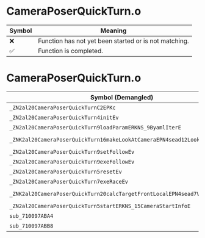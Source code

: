 # CameraPoserQuickTurn.o
| Symbol | Meaning 
| ------------- | ------------- 
| :x: | Function has not yet been started or is not matching. 
| :white_check_mark: | Function is completed. 


# CameraPoserQuickTurn.o
| Symbol (Demangled) | Symbol (Mangled) | Decompiled? |
| ------------- |  ------------- | ------------- |
| `_ZN2al20CameraPoserQuickTurnC2EPKc` | `al::CameraPoserQuickTurn::CameraPoserQuickTurn(char const*)` | :white_check_mark: |
| `_ZN2al20CameraPoserQuickTurn4initEv` | `al::CameraPoserQuickTurn::init(void)` | :white_check_mark: |
| `_ZN2al20CameraPoserQuickTurn9loadParamERKNS_9ByamlIterE` | `al::CameraPoserQuickTurn::loadParam(al::ByamlIter const&)` | :white_check_mark: |
| `_ZNK2al20CameraPoserQuickTurn16makeLookAtCameraEPN4sead12LookAtCameraE` | `al::CameraPoserQuickTurn::makeLookAtCamera(sead::LookAtCamera *)const` | :white_check_mark: |
| `_ZN2al20CameraPoserQuickTurn9setFollowEv` | `al::CameraPoserQuickTurn::setFollow(void)` | :white_check_mark: |
| `_ZN2al20CameraPoserQuickTurn9exeFollowEv` | `al::CameraPoserQuickTurn::exeFollow(void)` | :white_check_mark: |
| `_ZN2al20CameraPoserQuickTurn5resetEv` | `al::CameraPoserQuickTurn::reset(void)` | :white_check_mark: |
| `_ZN2al20CameraPoserQuickTurn7exeRaceEv` | `al::CameraPoserQuickTurn::exeRace(void)` | :white_check_mark: |
| `_ZNK2al20CameraPoserQuickTurn20calcTargetFrontLocalEPN4sead7Vector3IfEEb` | `al::CameraPoserQuickTurn::calcTargetFrontLocal(sead::Vector3<float> *,bool)const` | :white_check_mark: |
| `_ZN2al20CameraPoserQuickTurn5startERKNS_15CameraStartInfoE` | `al::CameraPoserQuickTurn::start(al::CameraStartInfo const&)` | :white_check_mark: |
| `sub_710097ABA4` | `` | :white_check_mark: |
| `sub_710097ABB8` | `` | :white_check_mark: |
